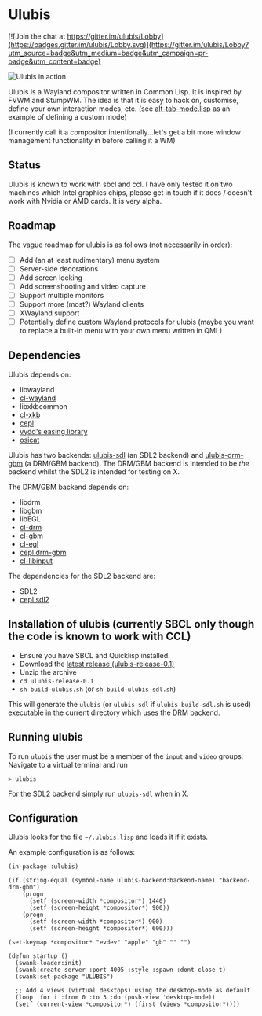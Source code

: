 # Ulubis

[![Join the chat at https://gitter.im/ulubis/Lobby](https://badges.gitter.im/ulubis/Lobby.svg)](https://gitter.im/ulubis/Lobby?utm_source=badge&utm_medium=badge&utm_campaign=pr-badge&utm_content=badge)

![Ulubis in action](https://github.com/malcolmstill/ulubis/raw/master/ulubis.gif)

Ulubis is a Wayland compositor written in Common Lisp. It is inspired by FVWM and StumpWM. The idea is that it is easy to hack on, customise, define your own interaction modes, etc. (see [alt-tab-mode.lisp](https://github.com/malcolmstill/ulubis/blob/master/alt-tab-mode.lisp) as an example of defining a custom mode)

(I currently call it a compositor intentionally...let's get a bit more window management functionality in before calling it a WM)

## Status

Ulubis is known to work with sbcl and ccl. I have only tested it on two machines which Intel graphics chips, please get in touch if it does / doesn't work with Nvidia or AMD cards. It is very alpha.

## Roadmap

The vague roadmap for ulubis is as follows (not necessarily in order):
- [ ] Add (an at least rudimentary) menu system
- [ ] Server-side decorations
- [ ] Add screen locking
- [ ] Add screenshooting and video capture
- [ ] Support multiple monitors
- [ ] Support more (most?) Wayland clients
- [ ] XWayland support
- [ ] Potentially define custom Wayland protocols for ulubis (maybe you want to replace a built-in menu with your own menu written in QML)

## Dependencies

Ulubis depends on:
- libwayland
- [cl-wayland](https://github.com/malcolmstill/cl-wayland)
- libxkbcommon
- [cl-xkb](https://github.com/malcolmstill/cl-xkb)
- [cepl](https://github.com/cbaggers/cepl)
- [vydd's easing library](https://github.com/vydd/easing)
- [osicat](https://github.com/osicat/osicat)

Ulubis has two backends: [ulubis-sdl](https://github.com/malcolmstill/ulubis-sdl) (an SDL2 backend) and [ulubis-drm-gbm](https://github.com/malcolmstill/ulubis-drm-gbm) (a DRM/GBM backend). The DRM/GBM backend is intended to be *the* backend whilst the SDL2 is intended for testing on X.

The DRM/GBM backend depends on:
- libdrm 
- libgbm 
- libEGL
- [cl-drm](https://github.com/malcolmstill/cl-drm)
- [cl-gbm](https://github.com/malcolmstill/cl-gbm)
- [cl-egl](https://github.com/malcolmstill/cl-egl)
- [cepl.drm-gbm](https://github.com/malcolmstill/cepl.drm-gbm)
- [cl-libinput](https://github.com/malcolmstill/cl-libinput)

The dependencies for the SDL2 backend are:
- SDL2
- [cepl.sdl2](https://github.com/cbaggers/cepl.sdl2)

## Installation of ulubis (currently SBCL only though the code is known to work with CCL)

- Ensure you have SBCL and Quicklisp installed.
- Download the [latest release (ulubis-release-0.1)](https://github.com/malcolmstill/ulubis/files/679316/ulubis-release-0.1.zip)
- Unzip the archive
- `cd ulubis-release-0.1`
- `sh build-ulubis.sh` (or `sh build-ulubis-sdl.sh`)

This will generate the `ulubis` (or `ulubis-sdl` if `ulubis-build-sdl.sh` is used)  executable in the current directory which uses the DRM backend.

## Running ulubis

To run `ulubis` the user must be a member of the `input` and `video` groups. Navigate to a virtual terminal and run

```
> ulubis
```

For the SDL2 backend simply run `ulubis-sdl` when in X.

## Configuration

Ulubis looks for the file `~/.ulubis.lisp` and loads it if it exists.

An example configuration is as follows:

```
(in-package :ulubis)

(if (string-equal (symbol-name ulubis-backend:backend-name) "backend-drm-gbm")
    (progn
      (setf (screen-width *compositor*) 1440)
      (setf (screen-height *compositor*) 900))
    (progn
      (setf (screen-width *compositor*) 900)
      (setf (screen-height *compositor*) 600)))

(set-keymap *compositor* "evdev" "apple" "gb" "" "")

(defun startup ()
  (swank-loader:init)
  (swank:create-server :port 4005 :style :spawn :dont-close t)
  (swank:set-package "ULUBIS")

  ;; Add 4 views (virtual desktops) using the desktop-mode as default
  (loop :for i :from 0 :to 3 :do (push-view 'desktop-mode))
  (setf (current-view *compositor*) (first (views *compositor*))))

```
